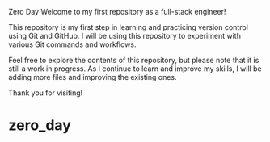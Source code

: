 Zero Day
Welcome to my first repository as a full-stack engineer!

This repository is my first step in learning and practicing version control using Git and GitHub. I will be using this repository to experiment with various Git commands and workflows.

Feel free to explore the contents of this repository, but please note that it is still a work in progress. As I continue to learn and improve my skills, I will be adding more files and improving the existing ones.

Thank you for visiting!
# zero_day
